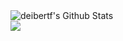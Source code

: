 <img align="left" alt="deibertf's Github Stats" src="https://github-readme-stats.vercel.app/api?username=deibertf&show_icons=true&hide_border=true&count_private=true&hide_rank=true&theme=dracula" />

<br />

<img src="https://github-readme-stats.vercel.app/api/top-langs/?username=deibertf&count_private=true&langs_count=10&layout=compact&theme=dracula" />



<!--
**deibertf/deibertf** is a ✨ _special_ ✨ repository because its `README.md` (this file) appears on your GitHub profile.

Here are some ideas to get you started:

- 🔭 I’m currently working on ...
- 🌱 I’m currently learning ...
- 👯 I’m looking to collaborate on ...
- 🤔 I’m looking for help with ...
- 💬 Ask me about ...
- 📫 How to reach me: ...
- 😄 Pronouns: ...
- ⚡ Fun fact: ...
-->
